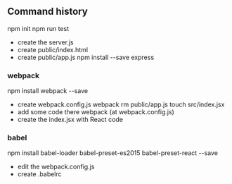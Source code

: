 ## Command history
 npm init
 npm run test
 - create the server.js
 - create public/index.html
 - create public/app.js
 npm install --save express

### webpack
 npm install webpack --save
 - create webpack.config.js
 webpack
 rm public/app.js
 touch src/index.jsx
 - add some code there
 webpack (at webpack.config.js)
 - create the index.jsx with React code

### babel
 npm install babel-loader babel-preset-es2015 babel-preset-react --save
 - edit the webpack.config.js
 - create .babelrc


